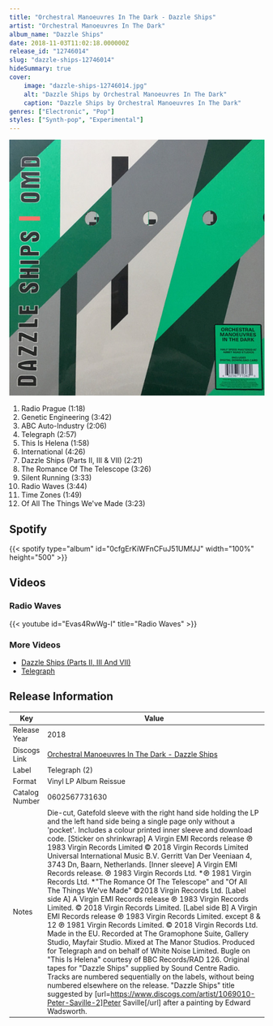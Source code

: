 ```yaml
---
title: "Orchestral Manoeuvres In The Dark - Dazzle Ships"
artist: "Orchestral Manoeuvres In The Dark"
album_name: "Dazzle Ships"
date: 2018-11-03T11:02:18.000000Z
release_id: "12746014"
slug: "dazzle-ships-12746014"
hideSummary: true
cover:
    image: "dazzle-ships-12746014.jpg"
    alt: "Dazzle Ships by Orchestral Manoeuvres In The Dark"
    caption: "Dazzle Ships by Orchestral Manoeuvres In The Dark"
genres: ["Electronic", "Pop"]
styles: ["Synth-pop", "Experimental"]
---
```


![Dazzle Ships by Orchestral Manoeuvres In The Dark](dazzle-ships-12746014.jpg)

<!-- section break -->

1. Radio Prague (1:18)
2. Genetic Engineering (3:42)
3. ABC Auto-Industry (2:06)
4. Telegraph (2:57)
5. This Is Helena (1:58)
6. International (4:26)
7. Dazzle Ships (Parts II, III & VII) (2:21)
8. The Romance Of The Telescope (3:26)
9. Silent Running (3:33)
10. Radio Waves (3:44)
11. Time Zones (1:49)
12. Of All The Things We've Made (3:23)

<!-- section break -->


## Spotify
{{< spotify type="album" id="0cfgErKiWFnCFuJ51UMfJJ" width="100%" height="500" >}}



## Videos
### Radio Waves
{{< youtube id="Evas4RwWg-I" title="Radio Waves" >}}<br>

### More Videos

- [Dazzle Ships (Parts II, III And VII)](https://www.youtube.com/watch?v=wy3IxefErus)
- [Telegraph](https://www.youtube.com/watch?v=keNcC2qn_LA)


## Release Information
|  Key           | Value                                                |
| ---------------| ---------------------------------------------------- |
| Release Year   | 2018                                   |
| Discogs Link   | [Orchestral Manoeuvres In The Dark - Dazzle Ships](https://www.discogs.com/release/12746014-OMD-Dazzle-Ships) |
| Label          | Telegraph (2) |
| Format         | Vinyl LP Album Reissue |
| Catalog Number | 0602567731630 |
| Notes | Die-cut, Gatefold sleeve with the right hand side holding the LP and the left hand side being a single page only without a 'pocket'. Includes a colour printed inner sleeve and download code.  [Sticker on shrinkwrap] A Virgin EMI Records release ℗ 1983 Virgin Records Limited © 2018 Virgin Records Limited Universal International Music B.V. Gerritt Van Der Veeniaan 4, 3743 Dn, Baarn, Netherlands. [Inner sleeve] A Virgin EMI Records release. ℗ 1983 Virgin Records Ltd. *℗ 1981 Virgin Records Ltd. *"The Romance Of The Telescope" and "Of All The Things We've Made" ©2018 Virgin Records Ltd.  [Label side A] A Virgin EMI Records release ℗ 1983 Virgin Records Limited. © 2018 Virgin Records Limited. [Label side B] A Virgin EMI Records release ℗ 1983 Virgin Records Limited. except 8 & 12 ℗ 1981 Virgin Records Limited. © 2018 Virgin Records Ltd.  Made in the EU.  Recorded at The Gramophone Suite, Gallery Studio, Mayfair Studio. Mixed at The Manor Studios. Produced for Telegraph and on behalf of White Noise Limited. Bugle on "This Is Helena" courtesy of BBC Records/RAD 126. Original tapes for "Dazzle Ships" supplied by Sound Centre Radio.  Tracks are numbered sequentially on the labels, without being numbered elsewhere on the release.  "Dazzle Ships" title suggested by [url=https://www.discogs.com/artist/1069010-Peter-Saville-2]Peter Saville[/url] after a painting by Edward Wadsworth. |